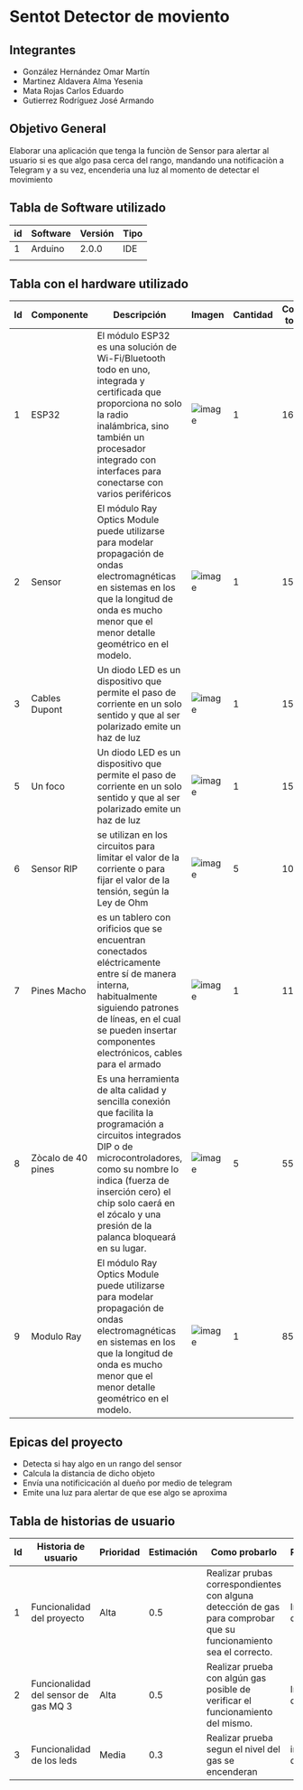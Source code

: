 # Sentot Detector de moviento

## Integrantes
- González Hernández Omar Martín 
- Martinez Aldavera Alma Yesenia
- Mata Rojas Carlos Eduardo
- Gutierrez Rodríguez José Armando

## Objetivo General
Elaborar una aplicación que tenga la funciòn de Sensor para alertar al usuario si es que algo pasa cerca del rango, mandando una notificaciòn a Telegram y a su vez, encenderia una luz al momento de detectar el movimiento

## Tabla de Software utilizado 
| id |  Software          |  Versión  |  Tipo  |
|----|--------------------|-----------|--------|
|  1 | Arduino            |  2.0.0    |  IDE   |
|    |                    |           |        |


## Tabla con el hardware utilizado
| Id | Componente | Descripción |                                          Imagen                                                   | Cantidad | Costo total |
|----|------------|-------------|---------------------------------------------------------------------------------------------------|----------|-------------|
| 1  |   ESP32    | El módulo ESP32 es una solución de Wi-Fi/Bluetooth todo en uno, integrada y certificada que proporciona no solo la radio inalámbrica, sino también un procesador integrado con interfaces para conectarse con varios periféricos|![image]()|   1      |   165       
| 2  |Sensor      |El módulo Ray Optics Module puede utilizarse para modelar propagación de ondas electromagnéticas en sistemas en los que la longitud de onda es mucho menor que el menor detalle geométrico en el modelo. |![image](https://user-images.githubusercontent.com/99991865/192932983-84794e7e-a316-4e55-825b-cfb9cd3e808a.png)|   1      |   15          |
| 3  |Cables Dupont|Un diodo LED es un dispositivo que permite el paso de corriente en un solo sentido y que al ser polarizado emite un haz de luz|![image](https://user-images.githubusercontent.com/99991865/192933020-9a90e9b7-8c89-410f-a89d-7dc7f99814ef.png)|   1      |      15     |
| 5  |Un foco    |Un diodo LED es un dispositivo que permite el paso de corriente en un solo sentido y que al ser polarizado emite un haz de luz|![image](https://user-images.githubusercontent.com/99991865/192933021-f55b80cb-b9ae-44ac-99c5-23cd6ff9bc79.png)|   1      |      15     |
| 6  |Sensor RIP|se utilizan en los circuitos para limitar el valor de la corriente o para fijar el valor de la tensión, según la Ley de Ohm|![image](https://user-images.githubusercontent.com/99991865/192933039-0b857725-d306-4ced-ae16-679589196f19.png)|   5      |  10         |
| 7  |Pines Macho  |es un tablero con orificios que se encuentran conectados eléctricamente entre sí de manera interna, habitualmente siguiendo patrones de líneas, en el cual se pueden insertar componentes electrónicos, cables para el armado|![image](https://user-images.githubusercontent.com/99991865/192933683-d1955de9-b1fa-4063-8218-b822c8b7eedf.png)|   1      |     110        |
| 8  |Zòcalo   de 40 pines  |Es una herramienta de alta calidad y sencilla conexión que facilita la programación a circuitos integrados DIP o de microcontroladores, como su nombre lo indica (fuerza de inserción cero) el chip solo caerá en el zócalo y una presión de la palanca bloqueará en su lugar.|![image](https://user-images.githubusercontent.com/99991865/192934122-6938a1d7-55a6-4caa-85c9-80a27cf06301.png)|   5      |    55        |
| 9  |Modulo Ray|El módulo Ray Optics Module puede utilizarse para modelar propagación de ondas electromagnéticas en sistemas en los que la longitud de onda es mucho menor que el menor detalle geométrico en el modelo.|![image](https://user-images.githubusercontent.com/99991865/192934822-a7126c55-1201-467f-b89a-ab26aeb36c17.png)|   1      |    85        |


## Epicas del proyecto
- Detecta si hay algo en un rango del sensor
- Calcula la distancia de dicho objeto
- Envía una notificicación al dueño por medio de telegram
- Emite una luz para alertar de que ese algo se aproxima

## Tabla de historias de usuario
| Id | Historia de usuario | Prioridad | Estimación | Como probarlo | Responsable |
|----|---------------------|-----------|------------|---------------|-------------|
| 1  | Funcionalidad del proyecto                    |  Alta         | 0.5           |Realizar prubas correspondientes con alguna detección de gas para comprobar que su funcionamiento sea el correcto.            |Integrantes de equipo             |
| 2  |Funcionalidad del sensor de gas MQ 3   | Alta          | 0.5          | Realizar prueba con algún gas posible de verificar el funcionamiento del mismo.             | Integrantes de equipo |
| 3  | Funcionalidad de los leds             | Media         |  0.3          | Realizar prueba segun el nivel del gas se encenderan             |   integrantes del equipo          |
